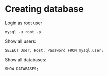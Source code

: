 # Creating database

Login as root user
```
mysql -u root -p
```

Show all users:
```
SELECT User, Host, Password FROM mysql.user;
```

Show all databases:
```
SHOW DATABASES;
```
